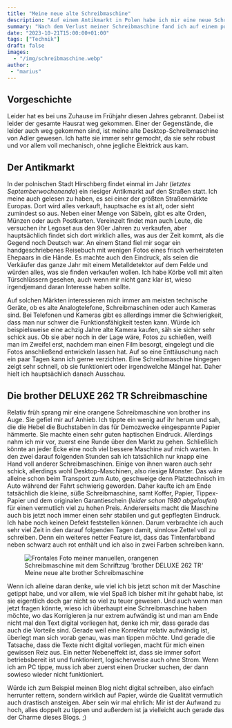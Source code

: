 ```yaml
---
title: "Meine neue alte Schreibmaschine"
description: "Auf einem Antikmarkt in Polen habe ich mir eine neue Schreibmaschine gekauft. Nun kann ich endlich richtig schön altmodisch und stromfrei schreiben."
summary: "Nach dem Verlust meiner Schreibmaschine fand ich auf einem polnischen Antikmarkt ein neues Lieblingsstück: die brother DELUXE 262 TR. Ich erzähle von der Suche, den Besonderheiten der Maschine und dem Reiz des analogen Schreibens."
date: "2023-10-21T15:00:00+01:00"
tags: ["Technik"]
draft: false
images:
  - "/img/schreibmaschine.webp"
author:
 - "marius"
---
```


Vorgeschichte
-------------
Leider hat es bei uns Zuhause im Frühjahr diesen Jahres gebrannt. Dabei ist leider der gesamte Hausrat weg gekommen. Einer der Gegenstände, die leider auch weg gekommen sind, ist meine alte Desktop-Schreibmaschine von Adler gewesen. Ich hatte sie immer sehr gemocht, da sie sehr robust und vor allem voll mechanisch, ohne jegliche Elektrick aus kam.

Der Antikmarkt
--------------
In der polnischen Stadt Hirschberg findet einmal im Jahr (_letztes Septemberwochenende_) ein riesiger Antikmarkt auf den Straßen statt. Ich meine auch gelesen zu haben, es sei einer der größten Straßenmärkte Europas. Dort wird alles verkauft, hauptsache es ist alt, oder sieht zumindest so aus. Neben einer Menge von Säbeln, gibt es alte Orden, Münzen oder auch Postkarten. Vereinzelt findet man auch Leute, die versuchen ihr Legoset aus den 90er Jahren zu verkaufen, aber hauptsächlich findet sich dort wirklich alles, was aus der Zeit kommt, als die Gegend noch Deutsch war. An einem Stand fiel mir sogar ein handgeschriebenes Reisebuch mit wenigen Fotos eines frisch verheirateten Ehepaars in die Hände. Es machte auch den Eindruck, als seien die Verkäufer das ganze Jahr mit einem Metalldetektor auf dem Felde und würden alles, was sie finden verkaufen wollen. Ich habe Körbe voll mit alten Türschlüssern gesehen, auch wenn mir nicht ganz klar ist, wieso irgendjemand daran Interesse haben sollte.

Auf solchen Märkten interessieren mich immer am meisten technische Geräte, ob es alte Analogtelefone, Schreibmaschinen oder auch Kameras sind. Bei Telefonen und Kameras gibt es allerdings immer die Schwierigkeit, dass man nur schwer die Funktionsfähigkeit testen kann. Würde ich beispielsweise eine achzig Jahre alte Kamera kaufen, säh sie sicher sehr schick aus. Ob sie aber noch in der Lage wäre, Fotos zu schießen, weiß man im Zweifel erst, nachdem man einen Film besorgt, eingelegt und die Fotos anschließend entwickeln lassen hat. Auf so eine Enttäuschung nach ein paar Tagen kann ich gerne verzichten. Eine Schreibmaschine hingegen zeigt sehr schnell, ob sie funktioniert oder irgendwelche Mängel hat. Daher hielt ich hauptsächlich danach Ausschau.

Die brother DELUXE 262 TR Schreibmaschine
-----------------------------------------
Relativ früh sprang mir eine orangene Schreibmaschine von brother ins Auge. Sie gefiel mir auf Anhieb. Ich tippte ein wenig auf ihr herum und sah, die die Hebel die Buchstaben in das für Demozwecke eingespannte Papier hämmerte. Sie machte einen sehr guten haptischen Eindruck. Allerdings nahm ich mir vor, zuerst eine Runde über den Markt zu gehen. Schließlich könnte an jeder Ecke eine noch viel bessere Maschine auf mich warten. In den zwei darauf folgenden Stunden sah ich tatsächlich nur knapp eine Hand voll anderer Schreibmaschinen. Einige von ihnen waren auch sehr schick, allerdings wohl Desktop-Maschinen, also riesige Monster. Das wäre alleine schon beim Transport zum Auto, geschweige denn Platztechnisch im Auto während der Fahrt schwierig geworden. Daher kaufte ich am Ende tatsächlich die kleine, süße Schreibmaschine, samt Koffer, Papier, Tippex-Papier und dem originalen Garantieschein (_leider schon 1980 abgelaufen_) für einen vermutlich viel zu hohen Preis. Andererseits macht die Maschine auch bis jetzt noch immer einen sehr stabilen und gut gepflegten Eindruck. Ich habe noch keinen Defekt feststellen können. Darum verbrachte ich auch sehr viel Zeit in den darauf folgenden Tagen damit, sinnlose Zettel voll zu schreiben. Denn ein weiteres netter Feature ist, dass das Tintenfarbband neben schwarz auch rot enthält und ich also in zwei Farben schreiben kann.

<figure>
    <img
        src="/img/schreibmaschine.webp"
        srcset="/img/schreibmaschine_small.webp 256w,/img/schreibmaschine_medium.webp 768w, /img/schreibmaschine.webp"
        alt="Frontales Foto meiner manuellen, orangenen Schreibmaschine mit dem Schriftzug 'brother DELUXE 262 TR'"
        />
    <figcaption>Meine neue alte brother Schreibmaschine</figcaption>
</figure>

Wenn ich alleine daran denke, wie viel ich bis jetzt schon mit der Maschine getippt habe, und vor allem, wie viel Spaß ich bisher mit ihr gehabt habe, ist sie eigentlich doch gar nicht so viel zu teuer gewesen. Und auch wenn man jetzt fragen könnte, wieso ich überhaupt eine Schreibmaschine haben möchte, wo das Korrigieren ja nur extrem aufwändig ist und man am Ende nicht mal den Text digital vorliegen hat, denke ich mir, dass gerade das auch die Vorteile sind. Gerade weil eine Korrektur relativ aufwändig ist, überlegt man sich vorab genau, was man tippen möchte. Und gerade die Tatsache, dass die Texte nicht digital vorliegen, macht für mich einen gewissen Reiz aus. Ein netter Nebeneffekt ist, dass sie immer sofort betriebsbereit ist und funktioniert, logischerweise auch ohne Strom. Wenn ich am PC tippe, muss ich aber zuerst einen Drucker suchen, der dann sowieso wieder nicht funktioniert.

Würde ich zum Beispiel meinen Blog nicht digital schreiben, also einfach herrunter rettern, sondern wirklich auf Papier, würde die Qualität vermutlich auch drastisch ansteigen. Aber sein wir mal ehrlich: Mir ist der Aufwand zu hoch, alles doppelt zu tippen und außerdem ist ja vielleicht auch gerade das der Charme dieses Blogs. ;)
